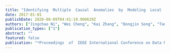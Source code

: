 ```yaml
---
title: "Identifying  Multiple  Causal  Anomalies  by  Modeling  Local  Propagations"
date: 2017-01-01
publishDate: 2020-08-09T04:41:19.909629Z
authors: ["Jingchao Ni", "Wei Cheng", "Kai Zhang", "Dongjin Song", "Tan Yan", "Haifeng Chen", "Xiang Zhang"]
publication_types: ["1"]
abstract: ""
featured: false
publication: "*Proceedings  of  IEEE International Conference on Data Mining (ICDM)*"
---
```


